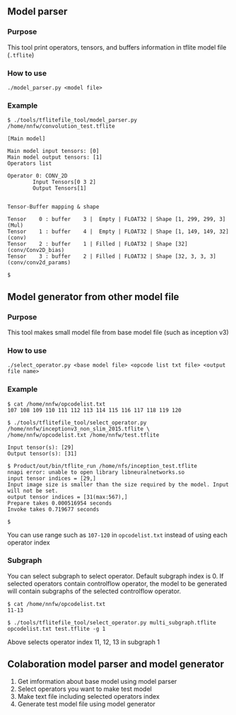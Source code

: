 ## Model parser

### Purpose

This tool print operators, tensors, and buffers information in tflite model file (`.tflite`)

### How to use

```
./model_parser.py <model file>
```

### Example

```
$ ./tools/tflitefile_tool/model_parser.py /home/nnfw/convolution_test.tflite

[Main model]

Main model input tensors: [0]
Main model output tensors: [1]
Operators list

Operator 0: CONV_2D
        Input Tensors[0 3 2]
        Output Tensors[1]


Tensor-Buffer mapping & shape

Tensor    0 : buffer    3 |  Empty | FLOAT32 | Shape [1, 299, 299, 3] (Mul)
Tensor    1 : buffer    4 |  Empty | FLOAT32 | Shape [1, 149, 149, 32] (conv)
Tensor    2 : buffer    1 | Filled | FLOAT32 | Shape [32] (conv/Conv2D_bias)
Tensor    3 : buffer    2 | Filled | FLOAT32 | Shape [32, 3, 3, 3] (conv/conv2d_params)

$
```

## Model generator from other model file

### Purpose

This tool makes small model file from base model file (such as inception v3)

### How to use

```
./select_operator.py <base model file> <opcode list txt file> <output file name>
```

### Example

```
$ cat /home/nnfw/opcodelist.txt
107 108 109 110 111 112 113 114 115 116 117 118 119 120

$ ./tools/tflitefile_tool/select_operator.py /home/nnfw/inceptionv3_non_slim_2015.tflite \
/home/nnfw/opcodelist.txt /home/nnfw/test.tflite

Input tensor(s): [29]
Output tensor(s): [31]

$ Product/out/bin/tflite_run /home/nfs/inception_test.tflite
nnapi error: unable to open library libneuralnetworks.so
input tensor indices = [29,]
Input image size is smaller than the size required by the model. Input will not be set.
output tensor indices = [31(max:567),]
Prepare takes 0.000516954 seconds
Invoke takes 0.719677 seconds

$
```

You can use range such as `107-120` in `opcodelist.txt` instead of using each operator index

### Subgraph

You can select subgraph to select operator. Default subgraph index is 0.
If selected operators contain controlflow operator, the model to be generated will contain subgraphs of the selected controlflow operator.

```
$ cat /home/nnfw/opcodelist.txt
11-13

$ ./tools/tflitefile_tool/select_operator.py multi_subgraph.tflite
opcodelist.txt test.tflite -g 1
```

Above selects operator index 11, 12, 13 in subgraph 1

## Colaboration model parser and model generator

1. Get imformation about base model using model parser
2. Select operators you want to make test model
3. Make text file including selected operators index
4. Generate test model file using model generator
